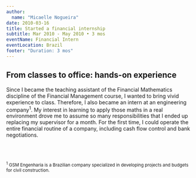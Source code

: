 ```yaml
---
author:
  name: "Micaelle Nogueira"
date: 2010-03-16
title: Started a financial internship
subtitle: Mar 2010 - May 2010 • 3 mos
eventName: Financial Intern 
eventLocation: Brazil
footer: "Duration: 3 mos"
---
```


## From classes to office: hands-on experience

Since I became the teaching assistant of the Financial Mathematics discipline of the Financial Management course, I wanted to bring vivid experience to class. Therefore, I also became an intern at an engineering company<sup>1</sup>. My interest in learning to apply those maths in a real environment drove me to assume so many responsibilities that I ended up replacing my supervisor for a month. For the first time, I could operate the entire financial routine of a company, including cash flow control and bank negotiations.

<br/>
<br/>

<small><sup>1</sup> GSM Engenharia is a Brazilian company specialized in developing projects and budgets for civil construction.</small>